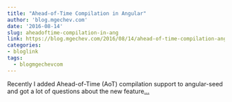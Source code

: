 ```yaml
---
title: "Ahead-of-Time Compilation in Angular"
author: 'blog.mgechev.com'
date: '2016-08-14'
slug: aheadoftime-compilation-in-ang
link: https://blog.mgechev.com/2016/08/14/ahead-of-time-compilation-angular-offline-precompilation/
categories:
- bloglink
tags:
  - blogmgechevcom
---
```


Recently I added Ahead-of-Time (AoT) compilation support to angular-seed and got a lot of questions about the new feature[... <i class="fas fa-external-link-alt"></i>](https://blog.mgechev.com/2016/08/14/ahead-of-time-compilation-angular-offline-precompilation/)


